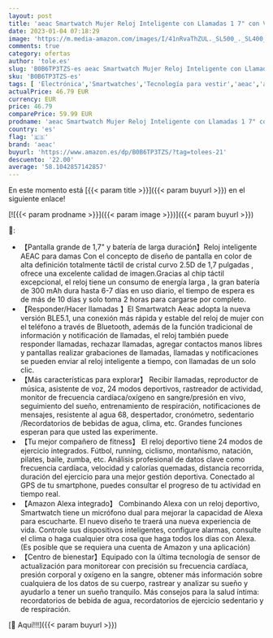 ```yaml
---
layout: post
title: 'aeac Smartwatch Mujer Reloj Inteligente con Llamadas 1 7" con Voz de Alexa  Whatsapp Notificaciones Inteligentes  Deportivo Pulsometro  Monitor de Sueño  SpO2  IP68 Impermeable Reloj de Pulsera'
date: 2023-01-04 07:18:29
image: 'https://m.media-amazon.com/images/I/41nRvaThZUL._SL500_._SL400_.jpg'
comments: true
category: ofertas
author: 'tole.es'
slug: 'B0B6TP3TZS-es aeac Smartwatch Mujer Reloj Inteligente con Llamadas 1 7"...'
sku: 'B0B6TP3TZS-es'
tags: [ 'Electrónica','Smartwatches','Tecnología para vestir','aeac','alexa','🇪🇸', ]
actualPrice: 46.79 EUR
currency: EUR
price: 46.79
comparePrice: 59.99 EUR
prodname: 'aeac Smartwatch Mujer Reloj Inteligente con Llamadas 1 7" con Voz de Alexa  Whatsapp Notificaciones Inteligentes  Deportivo Pulsometro  Monitor de Sueño  SpO2  IP68 Impermeable Reloj de Pulsera'
country: 'es'
flag: '🇪🇸'
brand: 'aeac'
buyurl: 'https://www.amazon.es/dp/B0B6TP3TZS/?tag=tolees-21'
descuento: '22.00'
average: '58.1042857142857'
---
```


En este momento está [{{< param title >}}]({{< param buyurl >}}) en el siguiente enlace!

[![{{< param prodname >}}]({{< param image >}})]({{< param buyurl >}})

🔎:

- 【Pantalla grande de 1,7" y batería de larga duración】Reloj inteligente AEAC para damas Con el concepto de diseño de pantalla en color de alta definición totalmente táctil de cristal curvo 2.5D de 1,7 pulgadas , ofrece una excelente calidad de imagen.Gracias al chip táctil excepcional, el reloj tiene un consumo de energía larga , la gran batería de 300 mAh dura hasta 6-7 días en uso diario, el tiempo de espera es de más de 10 días y solo toma 2 horas para cargarse por completo.
- 【Responder/Hacer llamadas 】El Smartwatch Aeac adopta la nueva versión BLE5.1, una conexión más rápida y estable del reloj de mujer con el teléfono a través de Bluetooth, además de la función tradicional de información y notificación de llamadas, el reloj también puede responder llamadas, rechazar llamadas, agregar contactos manos libres y pantallas realizar grabaciones de llamadas, llamadas y notificaciones se pueden enviar al reloj inteligente a tiempo, con llamadas de un solo clic.
- 【Más características para explorar】 Recibir llamadas, reproductor de música, asistente de voz, 24 modos deportivos, rastreador de actividad, monitor de frecuencia cardíaca/oxígeno en sangre/presión en vivo, seguimiento del sueño, entrenamiento de respiración, notificaciones de mensajes, resistente al agua 68, despertador, cronómetro, sedentario /Recordatorios de bebidas de agua, clima, etc. Grandes funciones esperan para que usted las experimente.
- 【Tu mejor compañero de fitness】 El reloj deportivo tiene 24 modos de ejercicio integrados. Fútbol, ​​running, ciclismo, montañismo, natación, pilates, baile, zumba, etc. Análisis profesional de datos clave como frecuencia cardíaca, velocidad y calorías quemadas, distancia recorrida, duración del ejercicio para una mejor gestión deportiva. Conectado al GPS de tu smartphone, puedes consultar el progreso de tu actividad en tiempo real.
- 【Amazon Alexa integrado】 Combinando Alexa con un reloj deportivo, Smartwatch tiene un micrófono dual para mejorar la capacidad de Alexa para escucharte. El nuevo diseño te traerá una nueva experiencia de vida. Controle sus dispositivos inteligentes, configure alarmas, consulte el clima o haga cualquier otra cosa que haga todos los días con Alexa. (Es posible que se requiera una cuenta de Amazon y una aplicación)
- 【Centro de bienestar】Equipado con la última tecnología de sensor de actualización para monitorear con precisión su frecuencia cardíaca, presión corporal y oxígeno en la sangre, obtener más información sobre cualquiera de los datos de su cuerpo, rastrear y analizar su sueño y ayudarlo a tener un sueño tranquilo. Más consejos para la salud íntima: recordatorios de bebida de agua, recordatorios de ejercicio sedentario y de respiración.

[🛒 Aquí!!!]({{< param buyurl >}})
